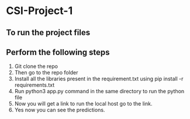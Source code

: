 # CSI-Project-1

## To run the project files

## Perform the following steps

1. Git clone the repo
2. Then go to the repo folder
3. Install all the libraries present in the requirement.txt using pip install -r requirements.txt
4. Run python3 app.py command in the same directory to run the python file
5. Now you will get a link to run the local host go to the link.
6. Yes now you can see the predictions.
